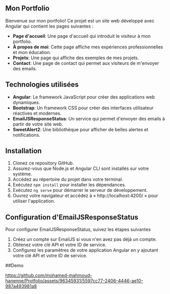 ## Mon Portfolio

Bienvenue sur mon portfolio! Ce projet est un site web développé avec Angular qui contient les pages suivantes :

- **Page d'accueil**: Une page d'accueil qui introduit le visiteur à mon portfolio.
- **À propos de moi**: Cette page affiche mes expériences professionnelles et mon éducation.
- **Projets**: Une page qui affiche des exemples de mes projets.
- **Contact**: Une page de contact qui permet aux visiteurs de m'envoyer des emails.

## Technologies utilisées

- **Angular**: Le framework JavaScript pour créer des applications web dynamiques.
- **Bootstrap**: Un framework CSS pour créer des interfaces utilisateur réactives et modernes.
- **EmailJSResponseStatus**: Un service qui permet d'envoyer des emails à partir de votre site web.
- **SweetAlert2**: Une bibliothèque pour afficher de belles alertes et notifications.

## Installation

1. Clonez ce repository GitHub.
2. Assurez-vous que Node.js et Angular CLI sont installés sur votre système.
3. Accédez au répertoire du projet dans votre terminal.
4. Exécutez `npm install` pour installer les dépendances.
5. Exécutez `ng serve` pour démarrer le serveur de développement.
6. Ouvrez votre navigateur et accédez à « http://localhost:4200/ » pour utiliser l'application.

## Configuration d'EmailJSResponseStatus

Pour configurer EmailJSResponseStatus, suivez les étapes suivantes 

1. Créez un compte sur EmailJS si vous n'en avez pas déjà un compte.
2. Obtenez votre clé API et votre ID de service.
3. Configurez les paramètres de votre application Angular en y ajoutant votre clé API et votre ID de service.


##Demo

https://github.com/mohamed-mahmoud-hanenne/Protfolio/assets/96345931/5597cc77-2406-4446-ae10-987a493981a8

